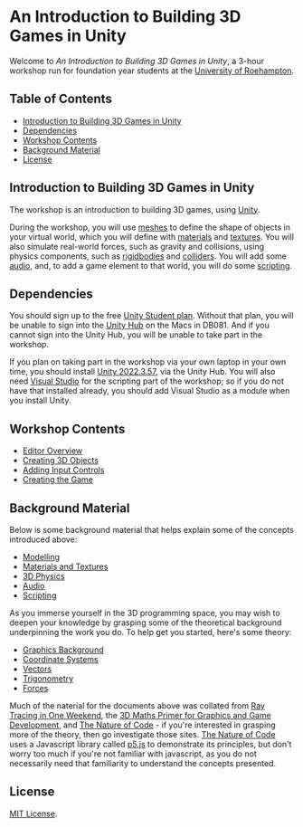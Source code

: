 # An Introduction to Building 3D Games in Unity

Welcome to _An Introduction to Building 3D Games in Unity_, a 3-hour workshop run for foundation year students at the [University of Roehampton](https://www.roehampton.ac.uk/).

## Table of Contents
<!-- no toc -->
- [Introduction to Building 3D Games in Unity](#introduction-to-building-3d-games-in-unity)
- [Dependencies](#dependencies)
- [Workshop Contents](#workshop-contents)
- [Background Material](#background-material)
- [License](#license)

## Introduction to Building 3D Games in Unity

The workshop is an introduction to building 3D games, using [Unity](https://unity.com/). 

During the workshop, you will use [meshes](https://en.wikipedia.org/wiki/Polygon_mesh) to define the shape of objects in your virtual world, which you will define with [materials](https://docs.unity3d.com/Manual/Materials.html) and [textures](https://docs.unity3d.com/Manual/Textures.html). You will also simulate real-world forces, such as gravity and collisions, using physics components, such as [rigidbodies](https://en.wikipedia.org/wiki/Rigid_body) and [colliders](https://docs.unity3d.com/Manual/CollidersOverview.html). You will add some [audio](https://docs.unity3d.com/Manual/AudioOverview.html), and, to add a game element to that world, you will do some [scripting](https://docs.unity3d.com/Manual/ScriptingSection.html).

## Dependencies

You should sign up to the free [Unity Student plan](https://unity.com/products/unity-student). Without that plan, you will be unable to sign into the [Unity Hub](https://unity.com/unity-hub) on the Macs in DB081. And if you cannot sign into the Unity Hub, you will be unable to take part in the workshop.

If you plan on taking part in the workshop via your own laptop in your own time, you should install [Unity 2022.3.57](https://unity.com/releases/editor/whats-new/2022.3.57), via the Unity Hub. You will also need [Visual Studio](https://visualstudio.microsoft.com/) for the scripting part of the workshop; so if you do not have that installed already, you should add Visual Studio as a module when you install Unity.

## Workshop Contents

- [Editor Overview](./docs/editorOverview.md)
- [Creating 3D Objects](./docs/creating3DObjects.md)
- [Adding Input Controls](./docs/addingInputControls.md)
- [Creating the Game](./docs/creatingTheGame.md)

## Background Material

Below is some background material that helps explain some of the concepts introduced above:

- [Modelling](./modelling.md)
- [Materials and Textures](./materials.md)
- [3D Physics](./3DPhysics.md)
- [Audio](./audio.md)
- [Scripting](./scripting.md)

As you immerse yourself in the 3D programming space, you may wish to deepen your knowledge by grasping some of the theoretical background underpinning the work you do. To help get you started, here's some theory:

- [Graphics Background](./docs/supplimentary/graphicsBackground.md)
- [Coordinate Systems](./docs/coordinateSystems.md)
- [Vectors](./docs/vectors.md)
- [Trigonometry](./docs/trigonometry.md)
- [Forces](./docs/forces.md)

Much of the naterial for the documents above was collated from [Ray Tracing in One Weekend](https://raytracing.github.io/books/RayTracingInOneWeekend.html), the [3D Maths Primer for Graphics and Game Development](https://gamemath.com/), and [The Nature of Code](https://natureofcode.com/) - if you're interested in grasping more of the theory, then go investigate those sites. [The Nature of Code](https://natureofcode.com/) uses a Javascript library called [p5.js](https://p5js.org/) to demonstrate its principles, but don't worry too much if you're not familiar with javascript, as you do not necessarily need that familiarity to understand the concepts presented.

## License

[MIT License](LICENSE).
